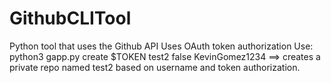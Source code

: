 # GithubCLITool
Python tool that uses the Github API
Uses OAuth token authorization 
Use: python3 gapp.py create $TOKEN test2 false KevinGomez1234 ==> creates a private repo named test2 based on username and token authorization.
